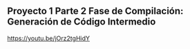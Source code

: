 ## Proyecto 1 Parte 2 Fase de Compilación: Generación de Código Intermedio

https://youtu.be/jOrz2tgHidY
